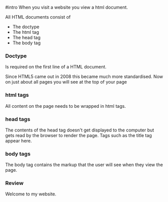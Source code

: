 #intro
When you visit a website you view a html document.

All HTML documents consist of

- The doctype
- The html tag
- The head tag
- The body tag

### Doctype

Is required on the first line of a HTML document.

Since HTML5 came out in 2008 this became much more standardised. Now on just about all pages you will see <!doctype html> at the top of your page

### html tags

All content on the page needs to be wrapped in html tags.

### head tags

The contents of the head tag doesn't get displayed to the computer but gets read by the browser to render the page.
Tags such as the title tag appear here.

### body tags

The body tag contains the markup that the user will see when they view the page.

### Review

<!doctype html>
<html>
<head>
<title>My New Website</title>
</head>
<body>

<p>Welcome to my website.</p>

</body>
</html>
